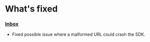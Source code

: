 # What's fixed

### [Inbox](https://github.com/emartech/android-emarsys-sdk/wiki#7-messageinbox)

* Fixed possible issue where a malformed URL could crash the SDK.